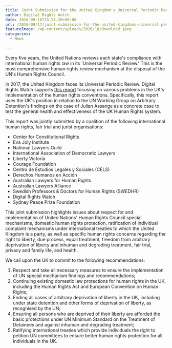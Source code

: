 ```yaml
---
title: Joint Submission for the United Kingdom's Universal Periodic Review
author: Digital Rights Watch
date: 2016-09-16T15:51:20+00:00
url: /2016/09/17/joint-submission-for-the-united-kingdoms-universal-periodic-review/
featureImage: /wp-content/uploads/2016/10/download.jpeg
categories:
  - News

---
```

Every five years, the United Nations reviews each state's compliance with international human rights law in its 'Universal Periodic Review.' This is the most comprehensive human rights review mechanism at the disposal of the UN's Human Rights Council.

In 2017, the United Kingdom faces its Universal Periodic Review. Digital Rights Watch supports [this report][1] focusing on various problems in the UK's implementation of the human rights conventions. Specifically, this report uses the UK's position in relation to the UN Working Group on Arbitrary Detention's findings on the case of Julian Assange as a concrete case to test the general health and effectiveness of the UK Human Rights system.

This report was jointly submitted by a coalition of the following international human rights, fair trial and jurist organisations:

  * Center for Constitutional Rights
  * Eva Joly Institute
  * National Lawyers Guild
  * International Association of Democratic Lawyers
  * Liberty Victoria
  * Courage Foundation
  * Centro de Estudios Legales y Sociales (CELS)
  * Derechos Humanos en Acción
  * Australian Lawyers for Human Rights
  * Australian Lawyers Alliance
  * Swedish Professors & Doctors for Human Rights (SWEDHR)
  * Digital Rights Watch
  * Sydney Peace Prize Foundation

This joint submission highlights issues about respect for and implementation of United Nations' Human Rights Council special mechanisms, domestic human rights protection, ratification of individual complaint mechanisms under international treaties to which the United Kingdom is a party, as well as specific human rights concerns regarding the right to liberty, due process, equal treatment, freedom from arbitrary deprivation of liberty and inhuman and degrading treatment, fair trial, privacy and family life, and health.

We call upon the UK to commit to the following recommendations:

  1. Respect and take all necessary measures to ensure the implementation of UN special mechanism findings and recommendations;
  2. Continuing existing domestic law protections for human rights in the UK, including the Human Rights Act and European Convention on Human Rights;
  3. Ending all cases of arbitrary deprivation of liberty in the UK, including under state detention and other forms of deprivation of liberty, as recognised by the UN;
  4. Ensuring all persons who are deprived of their liberty are afforded the basic protections under UN Minimum Standard on the Treatment of Detainees and against inhuman and degrading treatment;
  5. Ratifying international treaties which provide individuals the right to petition UN committees to ensure better human rights protection for all individuals in the UK.

 [1]: https://justice4assange.com/IMG/pdf/FINAL_Joint_Submission_for_the_22nd_Session_of_the_Universal_Periodic_Review_of_the_United_Kingdom-JA-2.pdf
